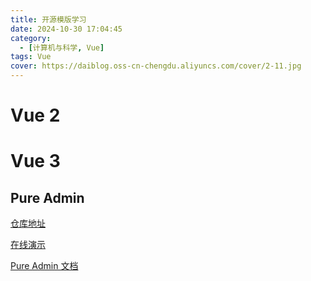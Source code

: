 ```yaml
---
title: 开源模版学习
date: 2024-10-30 17:04:45
category:
  - [计算机与科学, Vue]
tags: Vue
cover: https://daiblog.oss-cn-chengdu.aliyuncs.com/cover/2-11.jpg
---
```


# Vue 2

# Vue 3

## Pure Admin

[仓库地址](https://github.com/pure-admin/pure-admin-thin?tab=readme-ov-file)

[在线演示](https://pure-admin-thin.netlify.app/#/login)

[Pure Admin 文档](https://pure-admin.github.io/pure-admin-doc/)
